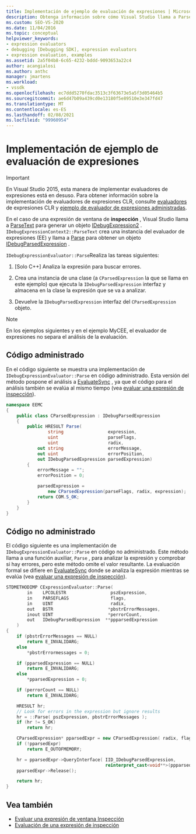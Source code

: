 ```yaml
---
title: Implementación de ejemplo de evaluación de expresiones | Microsoft Docs
description: Obtenga información sobre cómo Visual Studio llama a ParseText para generar un objeto IDebugExpression2 para una expresión de inspección de ventanas.
ms.custom: SEO-VS-2020
ms.date: 11/04/2016
ms.topic: conceptual
helpviewer_keywords:
- expression evaluators
- debugging [Debugging SDK], expression evaluators
- expression evaluation, examples
ms.assetid: 2a5f04b8-6c65-4232-bddd-9093653a22c4
author: acangialosi
ms.author: anthc
manager: jmartens
ms.workload:
- vssdk
ms.openlocfilehash: ec7ddd5270fdac3513c3f63673e5a5f3d05464b5
ms.sourcegitcommit: ae6d47b09a439cd0e13180f5e89510e3e347fd47
ms.translationtype: MT
ms.contentlocale: es-ES
ms.lasthandoff: 02/08/2021
ms.locfileid: "99960954"
---
```

# <a name="sample-implementation-of-expression-evaluation"></a>Implementación de ejemplo de evaluación de expresiones
> [!IMPORTANT]
> En Visual Studio 2015, esta manera de implementar evaluadores de expresiones está en desuso. Para obtener información sobre la implementación de evaluadores de expresiones CLR, consulte [evaluadores](https://github.com/Microsoft/ConcordExtensibilitySamples/wiki/CLR-Expression-Evaluators) de expresiones CLR y [ejemplo de evaluador de expresiones administradas](https://github.com/Microsoft/ConcordExtensibilitySamples/wiki/Managed-Expression-Evaluator-Sample).

 En el caso de una expresión de ventana de **inspección** , Visual Studio llama a [ParseText](../../extensibility/debugger/reference/idebugexpressioncontext2-parsetext.md) para generar un objeto [IDebugExpression2](../../extensibility/debugger/reference/idebugexpression2.md) . `IDebugExpressionContext2::ParseText` crea una instancia del evaluador de expresiones (EE) y llama a [Parse](../../extensibility/debugger/reference/idebugexpressionevaluator-parse.md) para obtener un objeto [IDebugParsedExpression](../../extensibility/debugger/reference/idebugparsedexpression.md) .

 `IDebugExpressionEvaluator::Parse`Realiza las tareas siguientes:

1. [Solo C++] Analiza la expresión para buscar errores.

2. Crea una instancia de una clase (a `CParsedExpression` la que se llama en este ejemplo) que ejecuta la `IDebugParsedExpression` interfaz y almacena en la clase la expresión que se va a analizar.

3. Devuelve la `IDebugParsedExpression` interfaz del `CParsedExpression` objeto.

> [!NOTE]
> En los ejemplos siguientes y en el ejemplo MyCEE, el evaluador de expresiones no separa el análisis de la evaluación.

## <a name="managed-code"></a>Código administrado
 En el código siguiente se muestra una implementación de `IDebugExpressionEvaluator::Parse` en código administrado. Esta versión del método pospone el análisis a [EvaluateSync](../../extensibility/debugger/reference/idebugparsedexpression-evaluatesync.md) , ya que el código para el análisis también se evalúa al mismo tiempo (vea [evaluar una expresión de inspección](../../extensibility/debugger/evaluating-a-watch-expression.md)).

```csharp
namespace EEMC
{
    public class CParsedExpression : IDebugParsedExpression
    {
        public HRESULT Parse(
                string                 expression,
                uint                   parseFlags,
                uint                   radix,
            out string                 errorMessage,
            out uint                   errorPosition,
            out IDebugParsedExpression parsedExpression)
        {
            errorMessage = "";
            errorPosition = 0;

            parsedExpression =
                new CParsedExpression(parseFlags, radix, expression);
            return COM.S_OK;
        }
    }
}
```

## <a name="unmanaged-code"></a>Código no administrado
El código siguiente es una implementación de `IDebugExpressionEvaluator::Parse` en código no administrado. Este método llama a una función auxiliar, `Parse` , para analizar la expresión y comprobar si hay errores, pero este método omite el valor resultante. La evaluación formal se difiere en [EvaluateSync](../../extensibility/debugger/reference/idebugparsedexpression-evaluatesync.md) donde se analiza la expresión mientras se evalúa (vea [evaluar una expresión de inspección](../../extensibility/debugger/evaluating-a-watch-expression.md)).

```cpp
STDMETHODIMP CExpressionEvaluator::Parse(
        in    LPCOLESTR                 pszExpression,
        in    PARSEFLAGS                flags,
        in    UINT                      radix,
        out   BSTR                     *pbstrErrorMessages,
        inout UINT                     *perrorCount,
        out   IDebugParsedExpression  **ppparsedExpression
    )
{
    if (pbstrErrorMessages == NULL)
        return E_INVALIDARG;
    else
        *pbstrErrormessages = 0;

    if (pparsedExpression == NULL)
        return E_INVALIDARG;
    else
        *pparsedExpression = 0;

    if (perrorCount == NULL)
        return E_INVALIDARG;

    HRESULT hr;
    // Look for errors in the expression but ignore results
    hr = ::Parse( pszExpression, pbstrErrorMessages );
    if (hr != S_OK)
        return hr;

    CParsedExpression* pparsedExpr = new CParsedExpression( radix, flags, pszExpression );
    if (!pparsedExpr)
        return E_OUTOFMEMORY;

    hr = pparsedExpr->QueryInterface( IID_IDebugParsedExpression,
                                      reinterpret_cast<void**>(ppparsedExpression) );
    pparsedExpr->Release();

    return hr;
}
```

## <a name="see-also"></a>Vea también
- [Evaluar una expresión de ventana Inspección](../../extensibility/debugger/evaluating-a-watch-window-expression.md)
- [Evaluación de una expresión de inspección](../../extensibility/debugger/evaluating-a-watch-expression.md)
